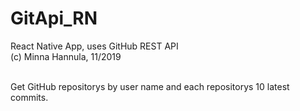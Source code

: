 # GitApi_RN
React Native App, uses GitHub REST API<br/>
(c) Minna Hannula, 11/2019 <br/><br/>

Get GitHub repositorys by user name and each repositorys 10 latest commits.
